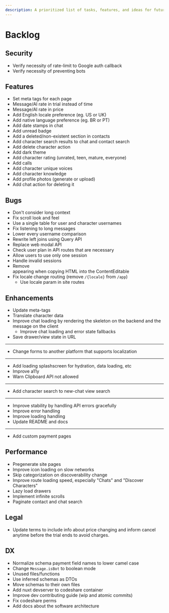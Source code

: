 ```yaml
---
description: A prioritized list of tasks, features, and ideas for future development.
---
```


# Backlog

## Security

- Verify necessity of rate-limit to Google auth callback
- Verify necessity of preventing bots

## Features

- Set meta tags for each page
- Message/AI rate in trial instead of time
- Message/AI rate in price
- Add English locale preference (eg. US or UK)
- Add native language preference (eg. BR or PT)
- Add date stamps in chat
- Add unread badge
- Add a deleted/non-existent section in contacts
- Add character search results to chat and contact search
- Add delete character action
- Add dark theme
- Add character rating (unrated, teen, mature, everyone)
- Add calls
- Add character unique voices
- Add character knowledge
- Add profile photos (generate or upload)
- Add chat action for deleting it

## Bugs

- Don't consider long context
- Fix scroll look and feel
- Use a single table for user and character usernames
- Fix listening to long messages
- Lower every username comparison
- Rewrite left joins using Query API
- Replace web modal API
- Check user plan in API routes that are necessary
- Allow users to use only one session
- Handle invalid sessions
- Remove <br> appearing when copying HTML into the ContentEditable
- Fix locale change routing (remove `/{locale}` from `/app`)
  - Use locale param in site routes

## Enhancements

- Update meta-tags
- Translate character data
- Improve chat loading by rendering the skeleton on the backend and the message on the client
  - Improve chat loading and error state fallbacks
- Save drawer/view state in URL
- ---
- Change forms to another platform that supports localization
- ---
- Add loading splashscreen for hydration, data loading, etc
- Improve a11y
- Warn Clipboard API not allowed
- ---
- Add character search to new-chat view search
- ---
- Improve stability by handling API errors gracefully
- Improve error handling
- Improve loading handling
- Update README and docs
- ---
- Add custom payment pages

## Performance

- Pregenerate site pages
- Improve icon loading on slow networks
- Skip categorization on discoverability change
- Improve route loading speed, especially "Chats" and "Discover Characters"
- Lazy load drawers
- Implement infinite scrolls
- Paginate contact and chat search

## Legal

- Update terms to include info about price changing and inform cancel anytime before the trial ends to avoid charges.

## DX

- Normalize schema payment field names to lower camel case
- Change `Message.isBot` to boolean mode
- Unused files/functions
- Use inferred schemas as DTOs
- Move schemas to their own files
- Add nuxt devserver to codeshare container
- Improve dev contributing guide (wip and atomic commits)
- Fix codeshare perms
- Add docs about the software architecture
